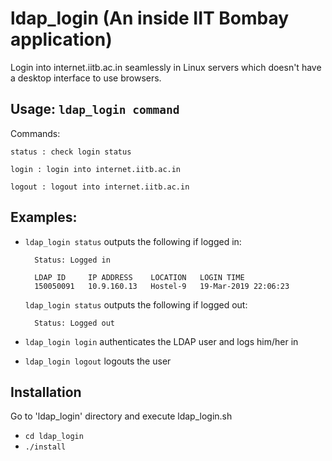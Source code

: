 # ldap_login (An inside IIT Bombay application)
Login into internet.iitb.ac.in seamlessly in Linux servers which doesn't have a desktop interface to use browsers.

## Usage: `ldap_login command`

Commands:

	status : check login status

	login : login into internet.iitb.ac.in

	logout : logout into internet.iitb.ac.in
	
## Examples: 

- `ldap_login status` outputs the following if logged in:

		Status: Logged in

		LDAP ID     IP ADDRESS    LOCATION   LOGIN TIME
		150050091   10.9.160.13   Hostel-9   19-Mar-2019 22:06:23

	`ldap_login status` outputs the following if logged out:

		Status: Logged out

- `ldap_login login` authenticates the LDAP user and logs him/her in

- `ldap_login logout` logouts the user

## Installation
Go to 'ldap_login' directory and execute ldap_login.sh
- `cd ldap_login`
- `./install`
